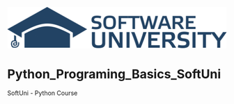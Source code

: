 [![SoftUni-Logo](https://raw.githubusercontent.com/Devihem/SoftUni_Solutions_Python_OOP/master/Softuni_logo_trasparent-1536x291.png)](https://softuni.bg/curriculum)
  # Python_Programing_Basics_SoftUni
  SoftUni - Python Course 
